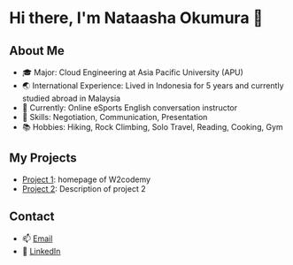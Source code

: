 # Hi there, I'm Nataasha Okumura 👋

## About Me

- 🎓 Major: Cloud Engineering at Asia Pacific University (APU)
- 🌏 International Experience: Lived in Indonesia for 5 years and currently studied abroad in Malaysia
- 💼 Currently: Online eSports English conversation instructor
- 🚀 Skills: Negotiation, Communication, Presentation
- 📚 Hobbies: Hiking, Rock Climbing, Solo Travel, Reading, Cooking, Gym

## My Projects

- [Project 1](https://nata0ku.github.io/W2codemy_hp/): homepage of W2codemy
- [Project 2](https://github.com/username/project2): Description of project 2

## Contact

- 📫 [Email](natako0311@gmail.com)
- 💼 [LinkedIn](www.linkedin.com/in/natasha0311)
